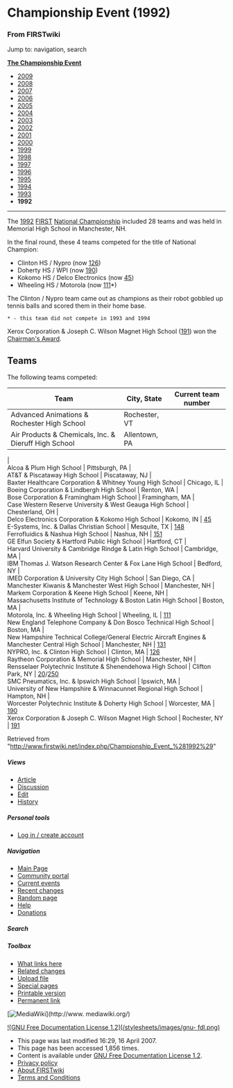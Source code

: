 # Championship Event (1992)

### From FIRSTwiki

Jump to: navigation, search

**[The Championship Event](/index.php/The_Championship_Event "The Championship Event" )**

  * [2009](/index.php?title=Championship_Event_%282009%29&action=edit "Championship Event \(2009\)" )
  * [2008](/index.php?title=Championship_Event_%282008%29&action=edit "Championship Event \(2008\)" )
  * [2007](/index.php/Championship_Event_%282007%29 "Championship Event \(2007\)" )
  * [2006](/index.php/Championship_Event_%282006%29 "Championship Event \(2006\)" )
  * [2005](/index.php/Championship_Event_%282005%29 "Championship Event \(2005\)" )
  * [2004](/index.php?title=Championship_Event_%282004%29&action=edit "Championship Event \(2004\)" )
  * [2003](/index.php?title=Championship_Event_%282003%29&action=edit "Championship Event \(2003\)" )
  * [2002](/index.php?title=Championship_Event_%282002%29&action=edit "Championship Event \(2002\)" )
  * [2001](/index.php?title=Championship_Event_%282001%29&action=edit "Championship Event \(2001\)" )
  * [2000](/index.php?title=Championship_Event_%282000%29&action=edit "Championship Event \(2000\)" )
  * [1999](/index.php?title=Championship_Event_%281999%29&action=edit "Championship Event \(1999\)" )
  * [1998](/index.php/Championship_Event_%281998%29 "Championship Event \(1998\)" )
  * [1997](/index.php?title=Championship_Event_%281997%29&action=edit "Championship Event \(1997\)" )
  * [1996](/index.php/Championship_Event_%281996%29 "Championship Event \(1996\)" )
  * [1995](/index.php?title=Championship_Event_%281995%29&action=edit "Championship Event \(1995\)" )
  * [1994](/index.php?title=Championship_Event_%281994%29&action=edit "Championship Event \(1994\)" )
  * [1993](/index.php/Championship_Event_%281993%29 "Championship Event \(1993\)" )
  * **1992**  
---  
  
  
The [1992](/index.php/Game_%281992%29 "Game \(1992\)" )
[FIRST](/index.php/FIRST "FIRST" ) [National
Championship](/index.php/National_Championship "National Championship" )
included 28 teams and was held in Memorial High School in Manchester, NH.

In the final round, these 4 teams competed for the title of National Champion:

  * Clinton HS / Nypro (now [126](/index.php/126 "126" )) 
  * Doherty HS / WPI (now [190](/index.php/190 "190" )) 
  * Kokomo HS / Delco Electronics (now [45](/index.php/45 "45" )) 
  * Wheeling HS / Motorola (now [111](/index.php/111 "111" )*) 

The Clinton / Nypro team came out as champions as their robot gobbled up
tennis balls and scored them in their home base.

    * - this team did not compete in 1993 and 1994 

Xerox Corporation &amp; Joseph C. Wilson Magnet High School
([191](/index.php/191 "191" )) won the [Chairman's
Award](/index.php/Chairman%27s_Award "Chairman's Award" ).


##  Teams

The following teams competed:

Team |  City, State |  Current team number  
---|---|---  
Advanced Animations &amp; Rochester High School |  Rochester, VT |  
Air Products &amp; Chemicals, Inc. &amp; Dieruff High School |  Allentown, PA
|  
Alcoa &amp; Plum High School |  Pittsburgh, PA |  
AT&amp;T &amp; Piscataway High School |  Piscataway, NJ |  
Baxter Healthcare Corporation &amp; Whitney Young High School |  Chicago, IL |  
Boeing Corporation &amp; Lindbergh High School |  Renton, WA |  
Bose Corporation &amp; Framingham High School |  Framingham, MA |  
Case Western Reserve University &amp; West Geauga High School |  Chesterland,
OH |  
Delco Electronics Corporation &amp; Kokomo High School |  Kokomo, IN |
[45](/index.php/45 "45" )  
E-Systems, Inc. &amp; Dallas Christian School |  Mesquite, TX |
[148](/index.php/148 "148" )  
Ferrofluidics &amp; Nashua High School |  Nashua, NH |  [151](/index.php/151
"151" )  
GE Elfun Society &amp; Hartford Public High School |  Hartford, CT |  
Harvard University &amp; Cambridge Rindge &amp; Latin High School |
Cambridge, MA |  
IBM Thomas J. Watson Research Center &amp; Fox Lane High School |  Bedford, NY
|  
IMED Corporation &amp; University City High School |  San Diego, CA |  
Manchester Kiwanis &amp; Manchester West High School |  Manchester, NH |  
Markem Corporation &amp; Keene High School |  Keene, NH |  
Massachusetts Institute of Technology &amp; Boston Latin High School |
Boston, MA |  
Motorola, Inc. &amp; Wheeling High School |  Wheeling, IL |
[111](/index.php/111 "111" )  
New England Telephone Company &amp; Don Bosco Technical High School |  Boston,
MA |  
New Hampshire Technical College/General Electric Aircraft Engines &amp;
Manchester Central High School |  Manchester, NH |  [131](/index.php/131 "131"
)  
NYPRO, Inc. &amp; Clinton High School |  Clinton, MA |  [126](/index.php/126
"126" )  
Raytheon Corporation &amp; Memorial High School |  Manchester, NH |  
Rensselaer Polytechnic Institute &amp; Shenendehowa High School |  Clifton
Park, NY |  [20](/index.php/20 "20" )/[250](/index.php/250 "250" )  
SMC Pneumatics, Inc. &amp; Ipswich High School |  Ipswich, MA |  
University of New Hampshire &amp; Winnacunnet Regional High School |  Hampton,
NH |  
Worcester Polytechnic Institute &amp; Doherty High School |  Worcester, MA |
[190](/index.php/190 "190" )  
Xerox Corporation &amp; Joseph C. Wilson Magnet High School |  Rochester, NY |
[191](/index.php/191 "191" )  
  
Retrieved from
"<http://www.firstwiki.net/index.php/Championship_Event_%281992%29>"

##### Views

  * [Article](/index.php/Championship_Event_%281992%29)
  * [Discussion](/index.php?title=Talk:Championship_Event_%281992%29&action=edit)
  * [Edit](/index.php?title=Championship_Event_%281992%29&action=edit)
  * [History](/index.php?title=Championship_Event_%281992%29&action=history)

##### Personal tools

  * [Log in / create account](/index.php?title=Special:Userlogin&returnto=Championship_Event_\(1992\))

[](/index.php/Main_Page "Main Page" )

##### Navigation

  * [Main Page](/index.php/Main_Page)
  * [Community portal](/index.php/FIRSTwiki:Community_portal)
  * [Current events](/index.php/Current_events)
  * [Recent changes](/index.php/Special:Recentchanges)
  * [Random page](/index.php/Special:Random)
  * [Help](/index.php/Help:Contents)
  * [Donations](/index.php/FIRSTwiki:Site_support)

##### Search



##### Toolbox

  * [What links here](/index.php/Special:Whatlinkshere/Championship_Event_%281992%29)
  * [Related changes](/index.php/Special:Recentchangeslinked/Championship_Event_%281992%29)
  * [Upload file](/index.php/Special:Upload)
  * [Special pages](/index.php/Special:Specialpages)
  * [Printable version](/index.php?title=Championship_Event_%281992%29&printable=yes)
  * [Permanent link](/index.php?title=Championship_Event_%281992%29&oldid=59338)

[![MediaWiki](/skins/common/images/poweredby_mediawiki_88x31.png)](http://www.
mediawiki.org/)

[![GNU Free Documentation License 1.2](/stylesheets/images/gnu-
fdl.png)](http://www.gnu.org/copyleft/fdl.html)

  * This page was last modified 16:29, 16 April 2007.
  * This page has been accessed 1,856 times.
  * Content is available under [GNU Free Documentation License 1.2](http://www.gnu.org/copyleft/fdl.html "http://www.gnu.org/copyleft/fdl.html" ).
  * [Privacy policy](/index.php/FIRSTwiki:Privacy_policy "FIRSTwiki:Privacy policy" )
  * [About FIRSTwiki](/index.php/FIRSTwiki:About "FIRSTwiki:About" )
  * [Terms and Conditions](/index.php/FIRSTwiki:Terms_and_conditions "FIRSTwiki:Terms and conditions" )

